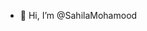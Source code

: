 - 👋 Hi, I’m @SahilaMohamood

<!---
SahilaMohamood/SahilaMohamood is a ✨ special ✨ repository because its `README.md` (this file) appears on your GitHub profile.
You can click the Preview link to take a look at your changes.
--->
